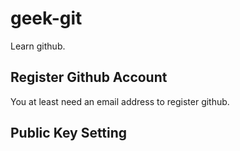 # geek-git
Learn github.

## Register Github Account

You at least need an email address to register github.

## Public Key Setting
